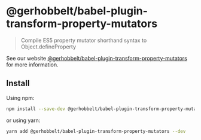 # @gerhobbelt/babel-plugin-transform-property-mutators

> Compile ES5 property mutator shorthand syntax to Object.defineProperty

See our website [@gerhobbelt/babel-plugin-transform-property-mutators](https://babeljs.io/docs/en/next/babel-plugin-transform-property-mutators.html) for more information.

## Install

Using npm:

```sh
npm install --save-dev @gerhobbelt/babel-plugin-transform-property-mutators
```

or using yarn:

```sh
yarn add @gerhobbelt/babel-plugin-transform-property-mutators --dev
```
